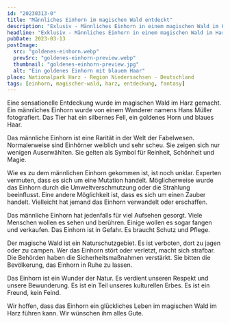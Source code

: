```yaml
---
id: "20230313-0"
title: "Männliches Einhorn im magischen Wald entdeckt"
description: "Exlusiv - Männliches Einhorn in einem magischen Wald im Harz entdeckt. Lese hier mehr dazu."
headline: "Exklusiv - Männliches Einhorn in einem magischen Wald im Harz entdeckt"
pubDate: 2023-03-13
postImage:
  src: "goldenes-einhorn.webp"
  prevSrc: "goldenes-einhorn-preview.webp"
  thumbnail: "goldenes-einhorn-preview.jpg"
  alt: "Ein goldenes Einhorn mit blauem Haar"
place: Nationalpark Harz - Region Niedersachsen - Deutschland
tags: [einhorn, magischer-wald, harz, entdeckung, fantasy]
---
```


Eine sensationelle Entdeckung wurde im magischen Wald im Harz gemacht. Ein männliches Einhorn wurde von einem Wanderer namens Hans Müller fotografiert. Das Tier hat ein silbernes Fell, ein goldenes Horn und blaues Haar.

Das männliche Einhorn ist eine Rarität in der Welt der Fabelwesen. Normalerweise sind Einhörner weiblich und sehr scheu. Sie zeigen sich nur wenigen Auserwählten. Sie gelten als Symbol für Reinheit, Schönheit und Magie.

Wie es zu dem männlichen Einhorn gekommen ist, ist noch unklar. Experten vermuten, dass es sich um eine Mutation handelt. Möglicherweise wurde das Einhorn durch die Umweltverschmutzung oder die Strahlung beeinflusst. Eine andere Möglichkeit ist, dass es sich um einen Zauber handelt. Vielleicht hat jemand das Einhorn verwandelt oder erschaffen.

Das männliche Einhorn hat jedenfalls für viel Aufsehen gesorgt. Viele Menschen wollen es sehen und berühren. Einige wollen es sogar fangen und verkaufen. Das Einhorn ist in Gefahr. Es braucht Schutz und Pflege.

Der magische Wald ist ein Naturschutzgebiet. Es ist verboten, dort zu jagen oder zu campen. Wer das Einhorn stört oder verletzt, macht sich strafbar. Die Behörden haben die Sicherheitsmaßnahmen verstärkt. Sie bitten die Bevölkerung, das Einhorn in Ruhe zu lassen.

Das Einhorn ist ein Wunder der Natur. Es verdient unseren Respekt und unsere Bewunderung. Es ist ein Teil unseres kulturellen Erbes. Es ist ein Freund, kein Feind.

Wir hoffen, dass das Einhorn ein glückliches Leben im magischen Wald im Harz führen kann. Wir wünschen ihm alles Gute.
